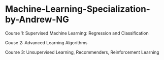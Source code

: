 # Machine-Learning-Specialization-by-Andrew-NG

Course 1: Supervised Machine Learning: Regression and Classification

Couse 2: Advanced Learning Algorithms

Course 3: Unsupervised Learning, Recommenders, Reinforcement Learning

